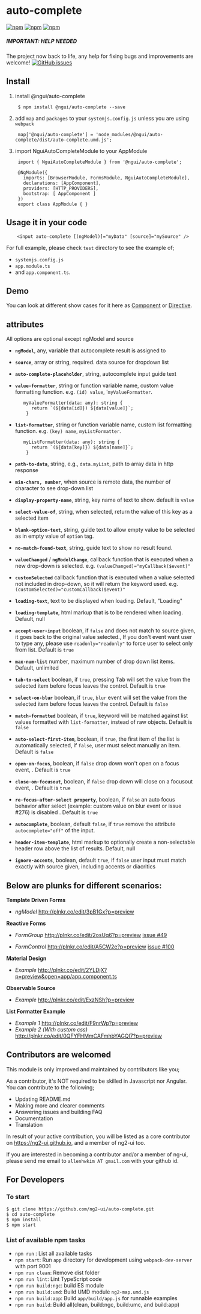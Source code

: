 # auto-complete

[![npm](https://img.shields.io/npm/dt/@ngui/auto-complete.svg)](https://www.npmjs.com/package/@ngui/auto-complete)  [![npm](https://img.shields.io/npm/v/@ngui/auto-complete.svg)](https://www.npmjs.com/package/@ngui/auto-complete) [![npm](https://img.shields.io/npm/l/@ngui/auto-complete.svg)](https://www.npmjs.com/package/@ngui/auto-complete)

##### IMPORTANT: HELP NEEDED

The project now back to life, any help for fixing bugs and improvements are welcome! [![GitHub issues](https://img.shields.io/github/issues/ng2-ui/auto-complete.svg)](https://github.com/ng2-ui/auto-complete/issues)

## Install

1. install @ngui/auto-complete

        $ npm install @ngui/auto-complete --save

2. add `map` and `packages` to your `systemjs.config.js` unless you are using `webpack`

        map['@ngui/auto-complete'] = 'node_modules/@ngui/auto-complete/dist/auto-complete.umd.js';

3. import NguiAutoCompleteModule to your AppModule

        import { NguiAutoCompleteModule } from '@ngui/auto-complete';

        @NgModule({
          imports: [BrowserModule, FormsModule, NguiAutoCompleteModule],
          declarations: [AppComponent],
          providers: [HTTP_PROVIDERS],
          bootstrap: [ AppComponent ]
        })
        export class AppModule { }

## Usage it in your code

        <input auto-complete [(ngModel)]="myData" [source]="mySource" />

For full example, please check `test` directory to see the example of;

  - `systemjs.config.js`
  - `app.module.ts`
  -  and `app.component.ts`.

## Demo 
You can look at different show cases for it here as [Component](https://rawgit.com/ng2-ui/auto-complete/master/app/index.html#/component-test) or [Directive](https://rawgit.com/ng2-ui/auto-complete/master/app/index.html#/directive-test). 

## attributes
  All options are optional except ngModel and source

  * **`ngModel`**, any, variable that autocomplete result is assigned to
  * **`source`**, array or string, required. data source for dropdown list
  * **`auto-complete-placeholder`**,  string, autocomplete input guide text
  * **`value-formatter`**, string or function variable name, custom value formatting function. e.g. `(id) value`, '`myValueFormatter`.

           myValueFormatter(data: any): string {
              return `(${data[id]}) ${data[value]}`;
            }
  * **`list-formatter`**, string or function variable name, custom list formatting function. e.g.  `(key) name`, `myListFormatter`.

           myListFormatter(data: any): string {
              return `(${data[key]}) ${data[name]}`;
            }

  * **`path-to-data`**, string, e.g., `data.myList`, path to array data in http response
  * **`min-chars, number`**, when source is remote data, the number of character to see drop-down list
  * **`display-property-name`**, string, key name of text to show. default is `value`
  * **`select-value-of`**, string, when selected, return the value of this key as a selected item
  * **`blank-option-text`**, string, guide text to allow empty value to be selected as in empty value of `option` tag.
  * **`no-match-found-text`**, string, guide text to show no result found.
  * **`valueChanged`** / **`ngModelChange`**, callback function that is executed when a new drop-down is selected.
     e.g. `(valueChanged)="myCallback($event)"`  
  * **`customSelected`** callback function that is executed when a value selected not included in drop-down, so it will return the keyword used.
     e.g. `(customSelected)="customCallback($event)"`
  * **`loading-text`**, text to be displayed when loading. Default, "Loading"
  * **`loading-template`**, html markup that is to be rendered when loading. Default, null
  * **`accept-user-input`** boolean, if `false` and does not match to source given, it goes back to the original value selected., If you don't event want user to type any, please use `readonly="readonly"` to force user to select only from list. Default is `true`
  * **`max-num-list`** number, maximum number of drop down list items. Default, unlimited
  * **`tab-to-select`** boolean, if `true`, pressing <kbd>Tab</kbd> will set the value from the selected item before focus leaves the control. Default is `true`
  * **`select-on-blur`** boolean, if `true`, `blur` event will set the value from the selected item before focus leaves the control. Default is `false`
  * **`match-formatted`** boolean, if `true`, keyword will be matched against list values formatted with `list-formatter`, instead of raw objects. Default is `false`
  * **`auto-select-first-item`**, boolean, if `true`, the first item of the list is automatically selected, if `false`, user must select manually an item. Default is `false`
  * **`open-on-focus`**, boolean, if `false` drop down won't open on a focus event, . Default is `true`
  * **`close-on-focusout`**, boolean, if `false` drop down will close on a focusout event, . Default is `true`
  * **`re-focus-after-select property`**, boolean, if `false` an auto focus behavior after select (example: custom value on blur event or issue #276) is disabled . Default is `true`
  * **`autocomplete`**, boolean, default `false`, if `true` remove the attribute `autocomplete="off"` of the input.
  * **`header-item-template`**, html markup to optionally create a non-selectable header row above the list of results. Default, null
  * **`ignore-accents`**, boolean, default `true`, if `false` user input must match exactly with source given, including accents or diacritics

## Below are plunks for different scenarios:

**Template Driven Forms**

* _ngModel_ http://plnkr.co/edit/3pB1Gx?p=preview

**Reactive Forms**

*  _FormGroup_  http://plnkr.co/edit/2osUq6?p=preview
  [issue #49](https://github.com/ng2-ui/auto-complete/issues/49)

* _FormControl_ http://plnkr.co/edit/A5CW2e?p=preview
  [issue #100](https://github.com/ng2-ui/auto-complete/issues/100)


**Material Design**

* _Example_ http://plnkr.co/edit/2YLDjX?p=preview&open=app/app.component.ts

**Observable Source**

* _Example_ http://plnkr.co/edit/ExzNSh?p=preview

**List Formatter Example**

* _Example 1_ http://plnkr.co/edit/F9nrWp?p=preview  
* _Example 2 (With custom css)_ http://plnkr.co/edit/0QFYFHMmCAFmhbYAGQl7?p=preview

## Contributors are welcomed

This module is only improved and maintained by contributors like you;

As a contributor, it's NOT required to be skilled in Javascript nor Angular.
You can contribute to the following;

  * Updating README.md
  * Making more and clearer comments
  * Answering issues and building FAQ
  * Documentation
  * Translation

In result of your active contribution, you will be listed as a core contributor
on https://ng2-ui.github.io, and a member of ng2-ui too.

If you are interested in becoming a contributor and/or a member of ng-ui,
please send me email to `allenhwkim AT gmail.com` with your github id.

## For Developers

### To start

    $ git clone https://github.com/ng2-ui/auto-complete.git
    $ cd auto-complete
    $ npm install
    $ npm start

### List of available npm tasks

  * `npm run` : List all available tasks
  * `npm start`: Run `app` directory for development using `webpack-dev-server` with port 9001
  * `npm run clean`: Remove dist folder
  * `npm run lint`: Lint TypeScript code
  * `npm run build:ngc`: build ES module
  * `npm run build:umd`: Build UMD module `ng2-map.umd.js`
  * `npm run build:app`: Build `app/build/app.js` for runnable examples
  * `npm run build`: Build all(clean, build:ngc, build:umc, and build:app)

